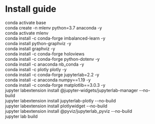 
# Install guide
conda activate base  
conda create -n mlenv python=3.7 anaconda -y  
conda activate mlenv  
conda install -c conda-forge imbalanced-learn -y  
conda install python-graphviz -y  
conda install graphviz -y  
conda install -c conda-forge holoviews  
conda install -c conda-forge python-dotenv -y  
conda install -c anaconda nb_conda -y  
conda install -c plotly plotly -y  
conda install -c conda-forge jupyterlab=2.2 -y  
conda install -c anaconda numpy==1.19 -y  
conda install -c conda-forge matplotlib==3.0.3 -y  
jupyter labextension install @jupyter-widgets/jupyterlab-manager --no-build  
jupyter labextension install jupyterlab-plotly --no-build  
jupyter labextension install plotlywidget --no-build  
jupyter labextension install @pyviz/jupyterlab_pyviz --no-build  
jupyter lab build  
